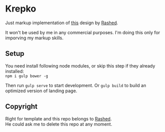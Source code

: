 # Krepko
Just markup implementation of [this](https://dribbble.com/shots/1819382-Landing-page-for-Invest-in-stock-site?list=users&offset=7) design by [Rashed](https://dribbble.com/rakabir).

It won't be used by me in any commercial purposes.
I'm doing this only for imporving my markup skills.

## Setup

You need install following node modules, or skip this step if they already installed:  
`npm i gulp bower -g`

Then run `gulp serve` to start development.
Or `gulp build` to build an optimized version of landing page.

## Copyright
Right for template and this repo belongs to [Rashed](https://dribbble.com/rakabir).  
He could ask me to delete this repo at any moment. 